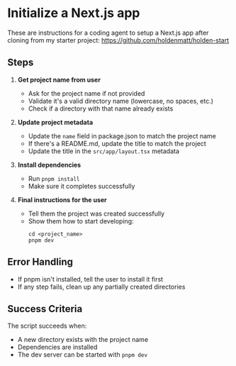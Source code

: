 # Initialize a Next.js app

These are instructions for a coding agent to setup a Next.js app after cloning from my starter project:
https://github.com/holdenmatt/holden-start

## Steps

1. **Get project name from user**
   - Ask for the project name if not provided
   - Validate it's a valid directory name (lowercase, no spaces, etc.)
   - Check if a directory with that name already exists

2. **Update project metadata**
   - Update the `name` field in package.json to match the project name
   - If there's a README.md, update the title to match the project
   - Update the title in the `src/app/layout.tsx` metadata

3. **Install dependencies**
   - Run `pnpm install`
   - Make sure it completes successfully

4. **Final instructions for the user**
   - Tell them the project was created successfully
   - Show them how to start developing:
     ```
     cd <project_name>
     pnpm dev
     ```

## Error Handling

- If pnpm isn't installed, tell the user to install it first
- If any step fails, clean up any partially created directories

## Success Criteria

The script succeeds when:
- A new directory exists with the project name
- Dependencies are installed
- The dev server can be started with `pnpm dev`